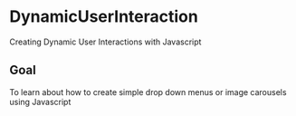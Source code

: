 # DynamicUserInteraction
Creating Dynamic User Interactions with Javascript

## Goal
To learn about how to create simple drop down menus or image carousels using Javascript
